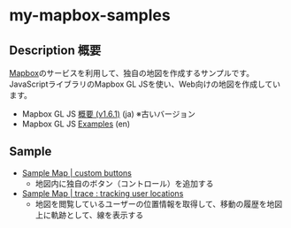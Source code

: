 # my-mapbox-samples

## Description 概要

[Mapbox](https://www.mapbox.jp/maps)のサービスを利用して、独自の地図を作成するサンプルです。
JavaScriptライブラリのMapbox GL JSを使い、Web向けの地図を作成しています。

- Mapbox GL JS [概要 (v1.6.1)](https://docs.mapbox.com/jp/mapbox-gl-js/overview/) (ja) ※古いバージョン
- Mapbox GL JS [Examples](https://docs.mapbox.com/mapbox-gl-js/example/) (en)

## Sample

- [Sample Map | custom buttons](https://pages.isnot.jp/my-mapbox-samples/sample-custom-buttons.html)
  - 地図内に独自のボタン（コントロール）を追加する
- [Sample Map | trace : tracking user locations](https://pages.isnot.jp/my-mapbox-samples/sample-trace.html)
  - 地図を閲覧しているユーザーの位置情報を取得して、移動の履歴を地図上に軌跡として、線を表示する

